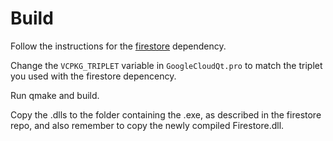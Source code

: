 # Build
Follow the instructions for the [firestore](https://github.com/bitsauce/lightweight-firestore-cpp) dependency.

Change the `VCPKG_TRIPLET` variable in `GoogleCloudQt.pro` to match the triplet you used with the firestore depencency.

Run qmake and build.

Copy the .dlls to the folder containing the .exe, as described in the firestore repo, and also remember to copy the
newly compiled Firestore.dll.
